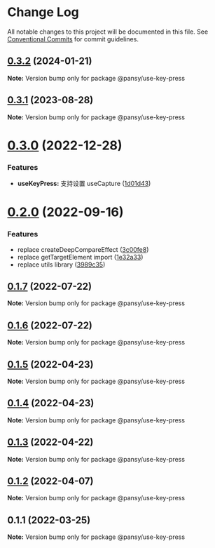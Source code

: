 # Change Log

All notable changes to this project will be documented in this file.
See [Conventional Commits](https://conventionalcommits.org) for commit guidelines.

## [0.3.2](https://github.com/pansyjs/react-hooks/compare/@pansy/use-key-press@0.3.1...@pansy/use-key-press@0.3.2) (2024-01-21)

**Note:** Version bump only for package @pansy/use-key-press





## [0.3.1](https://github.com/pansyjs/react-hooks/compare/@pansy/use-key-press@0.3.0...@pansy/use-key-press@0.3.1) (2023-08-28)

**Note:** Version bump only for package @pansy/use-key-press





# [0.3.0](https://github.com/pansyjs/react-hooks/compare/@pansy/use-key-press@0.2.0...@pansy/use-key-press@0.3.0) (2022-12-28)


### Features

* **useKeyPress:** 支持设置 useCapture ([1d01d43](https://github.com/pansyjs/react-hooks/commit/1d01d436a1fc1fb2c6d7d143b6207f3cd4810f81))





# [0.2.0](https://github.com/pansyjs/react-hooks/compare/@pansy/use-key-press@0.1.7...@pansy/use-key-press@0.2.0) (2022-09-16)


### Features

* replace createDeepCompareEffect ([3c00fe8](https://github.com/pansyjs/react-hooks/commit/3c00fe8a33cac410f0c3d245e84027ca01431943))
* replace getTargetElement import ([1e32a33](https://github.com/pansyjs/react-hooks/commit/1e32a33d9c47c69ea328e9556b97fee6110dcfaa))
* replace utils library ([3989c35](https://github.com/pansyjs/react-hooks/commit/3989c35e2bb5bf96f538e1b2c78aa306c63541e3))





## [0.1.7](https://github.com/pansyjs/react-hooks/compare/@pansy/use-key-press@0.1.6...@pansy/use-key-press@0.1.7) (2022-07-22)

**Note:** Version bump only for package @pansy/use-key-press





## [0.1.6](https://github.com/pansyjs/react-hooks/compare/@pansy/use-key-press@0.1.5...@pansy/use-key-press@0.1.6) (2022-07-22)

**Note:** Version bump only for package @pansy/use-key-press





## [0.1.5](https://github.com/pansyjs/react-hooks/compare/@pansy/use-key-press@0.1.4...@pansy/use-key-press@0.1.5) (2022-04-23)

**Note:** Version bump only for package @pansy/use-key-press





## [0.1.4](https://github.com/pansyjs/react-hooks/compare/@pansy/use-key-press@0.1.3...@pansy/use-key-press@0.1.4) (2022-04-23)

**Note:** Version bump only for package @pansy/use-key-press





## [0.1.3](https://github.com/pansyjs/react-hooks/compare/@pansy/use-key-press@0.1.2...@pansy/use-key-press@0.1.3) (2022-04-22)

**Note:** Version bump only for package @pansy/use-key-press





## [0.1.2](https://github.com/pansyjs/react-hooks/compare/@pansy/use-key-press@0.1.1...@pansy/use-key-press@0.1.2) (2022-04-07)

**Note:** Version bump only for package @pansy/use-key-press





## 0.1.1 (2022-03-25)

**Note:** Version bump only for package @pansy/use-key-press
